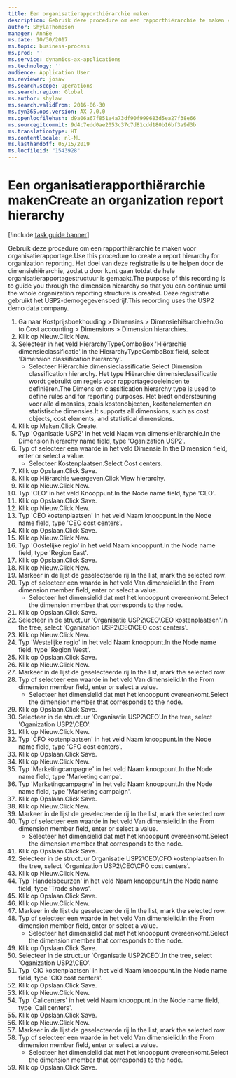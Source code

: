 ```yaml
---
title: Een organisatierapporthiërarchie maken
description: Gebruik deze procedure om een rapporthiërarchie te maken voor organisatierapportage.
author: ShylaThompson
manager: AnnBe
ms.date: 10/30/2017
ms.topic: business-process
ms.prod: ''
ms.service: dynamics-ax-applications
ms.technology: ''
audience: Application User
ms.reviewer: josaw
ms.search.scope: Operations
ms.search.region: Global
ms.author: shylaw
ms.search.validFrom: 2016-06-30
ms.dyn365.ops.version: AX 7.0.0
ms.openlocfilehash: d9a06a67f851e4a73df90f999683d5ea27f38e66
ms.sourcegitcommit: 9d4c7edd0ae2053c37c7d81cdd180b16bf3a9d3b
ms.translationtype: HT
ms.contentlocale: nl-NL
ms.lasthandoff: 05/15/2019
ms.locfileid: "1543928"
---
```

# <a name="create-an-organization-report-hierarchy"></a><span data-ttu-id="eb96d-103">Een organisatierapporthiërarchie maken</span><span class="sxs-lookup"><span data-stu-id="eb96d-103">Create an organization report hierarchy</span></span>

[!include [task guide banner](../../includes/task-guide-banner.md)]

<span data-ttu-id="eb96d-104">Gebruik deze procedure om een rapporthiërarchie te maken voor organisatierapportage.</span><span class="sxs-lookup"><span data-stu-id="eb96d-104">Use this procedure to create a report hierarchy for organization reporting.</span></span> <span data-ttu-id="eb96d-105">Het doel van deze registratie is u te helpen door de dimensiehiërarchie, zodat u door kunt gaan totdat de hele organisatierapportagestructuur is gemaakt.</span><span class="sxs-lookup"><span data-stu-id="eb96d-105">The purpose of this recording is to guide you through the dimension hierarchy so that you can continue until the whole organization reporting structure is created.</span></span> <span data-ttu-id="eb96d-106">Deze registratie gebruikt het USP2-demogegevensbedrijf.</span><span class="sxs-lookup"><span data-stu-id="eb96d-106">This recording uses the USP2 demo data company.</span></span>

1. <span data-ttu-id="eb96d-107">Ga naar Kostprijsboekhouding > Dimensies > Dimensiehiërarchieën.</span><span class="sxs-lookup"><span data-stu-id="eb96d-107">Go to Cost accounting > Dimensions > Dimension hierarchies.</span></span>
2. <span data-ttu-id="eb96d-108">Klik op Nieuw.</span><span class="sxs-lookup"><span data-stu-id="eb96d-108">Click New.</span></span>
3. <span data-ttu-id="eb96d-109">Selecteer in het veld HierarchyTypeComboBox 'Hiërarchie dimensieclassificatie'.</span><span class="sxs-lookup"><span data-stu-id="eb96d-109">In the HierarchyTypeComboBox field, select 'Dimension classification hierarchy'.</span></span>
    * <span data-ttu-id="eb96d-110">Selecteer Hiërarchie dimensieclassificatie.</span><span class="sxs-lookup"><span data-stu-id="eb96d-110">Select Dimension classification hierarchy.</span></span> <span data-ttu-id="eb96d-111">Het type Hiërarchie dimensieclassificatie wordt gebruikt om regels voor rapportagedoeleinden te definiëren.</span><span class="sxs-lookup"><span data-stu-id="eb96d-111">The Dimension classification hierarchy type is used to define rules and for reporting purposes.</span></span> <span data-ttu-id="eb96d-112">Het biedt ondersteuning voor alle dimensies, zoals kostenobjecten, kostenelementen en statistische dimensies.</span><span class="sxs-lookup"><span data-stu-id="eb96d-112">It supports all dimensions, such as cost objects, cost elements, and statistical dimensions.</span></span>  
4. <span data-ttu-id="eb96d-113">Klik op Maken.</span><span class="sxs-lookup"><span data-stu-id="eb96d-113">Click Create.</span></span>
5. <span data-ttu-id="eb96d-114">Typ 'Oganisatie USP2' in het veld Naam van dimensiehiërarchie.</span><span class="sxs-lookup"><span data-stu-id="eb96d-114">In the Dimension hierarchy name field, type 'Oganization USP2'.</span></span>
6. <span data-ttu-id="eb96d-115">Typ of selecteer een waarde in het veld Dimensie.</span><span class="sxs-lookup"><span data-stu-id="eb96d-115">In the Dimension field, enter or select a value.</span></span>
    * <span data-ttu-id="eb96d-116">Selecteer Kostenplaatsen.</span><span class="sxs-lookup"><span data-stu-id="eb96d-116">Select Cost centers.</span></span>  
7. <span data-ttu-id="eb96d-117">Klik op Opslaan.</span><span class="sxs-lookup"><span data-stu-id="eb96d-117">Click Save.</span></span>
8. <span data-ttu-id="eb96d-118">Klik op Hiërarchie weergeven.</span><span class="sxs-lookup"><span data-stu-id="eb96d-118">Click View hierarchy.</span></span>
9. <span data-ttu-id="eb96d-119">Klik op Nieuw.</span><span class="sxs-lookup"><span data-stu-id="eb96d-119">Click New.</span></span>
10. <span data-ttu-id="eb96d-120">Typ 'CEO' in het veld Knooppunt.</span><span class="sxs-lookup"><span data-stu-id="eb96d-120">In the Node name field, type 'CEO'.</span></span>
11. <span data-ttu-id="eb96d-121">Klik op Opslaan.</span><span class="sxs-lookup"><span data-stu-id="eb96d-121">Click Save.</span></span>
12. <span data-ttu-id="eb96d-122">Klik op Nieuw.</span><span class="sxs-lookup"><span data-stu-id="eb96d-122">Click New.</span></span>
13. <span data-ttu-id="eb96d-123">Typ 'CEO kostenplaatsen' in het veld Naam knooppunt.</span><span class="sxs-lookup"><span data-stu-id="eb96d-123">In the Node name field, type 'CEO cost centers'.</span></span>
14. <span data-ttu-id="eb96d-124">Klik op Opslaan.</span><span class="sxs-lookup"><span data-stu-id="eb96d-124">Click Save.</span></span>
15. <span data-ttu-id="eb96d-125">Klik op Nieuw.</span><span class="sxs-lookup"><span data-stu-id="eb96d-125">Click New.</span></span>
16. <span data-ttu-id="eb96d-126">Typ 'Oostelijke regio' in het veld Naam knooppunt.</span><span class="sxs-lookup"><span data-stu-id="eb96d-126">In the Node name field, type 'Region East'.</span></span>
17. <span data-ttu-id="eb96d-127">Klik op Opslaan.</span><span class="sxs-lookup"><span data-stu-id="eb96d-127">Click Save.</span></span>
18. <span data-ttu-id="eb96d-128">Klik op Nieuw.</span><span class="sxs-lookup"><span data-stu-id="eb96d-128">Click New.</span></span>
19. <span data-ttu-id="eb96d-129">Markeer in de lijst de geselecteerde rij.</span><span class="sxs-lookup"><span data-stu-id="eb96d-129">In the list, mark the selected row.</span></span>
20. <span data-ttu-id="eb96d-130">Typ of selecteer een waarde in het veld Van dimensielid.</span><span class="sxs-lookup"><span data-stu-id="eb96d-130">In the From dimension member field, enter or select a value.</span></span>
    * <span data-ttu-id="eb96d-131">Selecteer het dimensielid dat met het knooppunt overeenkomt.</span><span class="sxs-lookup"><span data-stu-id="eb96d-131">Select the dimension member that corresponds to the node.</span></span>  
21. <span data-ttu-id="eb96d-132">Klik op Opslaan.</span><span class="sxs-lookup"><span data-stu-id="eb96d-132">Click Save.</span></span>
22. <span data-ttu-id="eb96d-133">Selecteer in de structuur 'Organisatie USP2\CEO\CEO kostenplaatsen'.</span><span class="sxs-lookup"><span data-stu-id="eb96d-133">In the tree, select 'Oganization USP2\CEO\CEO cost centers'.</span></span>
23. <span data-ttu-id="eb96d-134">Klik op Nieuw.</span><span class="sxs-lookup"><span data-stu-id="eb96d-134">Click New.</span></span>
24. <span data-ttu-id="eb96d-135">Typ 'Westelijke regio' in het veld Naam knooppunt.</span><span class="sxs-lookup"><span data-stu-id="eb96d-135">In the Node name field, type 'Region West'.</span></span>
25. <span data-ttu-id="eb96d-136">Klik op Opslaan.</span><span class="sxs-lookup"><span data-stu-id="eb96d-136">Click Save.</span></span>
26. <span data-ttu-id="eb96d-137">Klik op Nieuw.</span><span class="sxs-lookup"><span data-stu-id="eb96d-137">Click New.</span></span>
27. <span data-ttu-id="eb96d-138">Markeer in de lijst de geselecteerde rij.</span><span class="sxs-lookup"><span data-stu-id="eb96d-138">In the list, mark the selected row.</span></span>
28. <span data-ttu-id="eb96d-139">Typ of selecteer een waarde in het veld Van dimensielid.</span><span class="sxs-lookup"><span data-stu-id="eb96d-139">In the From dimension member field, enter or select a value.</span></span>
    * <span data-ttu-id="eb96d-140">Selecteer het dimensielid dat met het knooppunt overeenkomt.</span><span class="sxs-lookup"><span data-stu-id="eb96d-140">Select the dimension member that corresponds to the node.</span></span>  
29. <span data-ttu-id="eb96d-141">Klik op Opslaan.</span><span class="sxs-lookup"><span data-stu-id="eb96d-141">Click Save.</span></span>
30. <span data-ttu-id="eb96d-142">Selecteer in de structuur 'Organisatie USP2\CEO'.</span><span class="sxs-lookup"><span data-stu-id="eb96d-142">In the tree, select 'Oganization USP2\CEO'.</span></span>
31. <span data-ttu-id="eb96d-143">Klik op Nieuw.</span><span class="sxs-lookup"><span data-stu-id="eb96d-143">Click New.</span></span>
32. <span data-ttu-id="eb96d-144">Typ 'CFO kostenplaatsen' in het veld Naam knooppunt.</span><span class="sxs-lookup"><span data-stu-id="eb96d-144">In the Node name field, type 'CFO cost centers'.</span></span>
33. <span data-ttu-id="eb96d-145">Klik op Opslaan.</span><span class="sxs-lookup"><span data-stu-id="eb96d-145">Click Save.</span></span>
34. <span data-ttu-id="eb96d-146">Klik op Nieuw.</span><span class="sxs-lookup"><span data-stu-id="eb96d-146">Click New.</span></span>
35. <span data-ttu-id="eb96d-147">Typ 'Marketingcampagne' in het veld Naam knooppunt.</span><span class="sxs-lookup"><span data-stu-id="eb96d-147">In the Node name field, type 'Marketing campa'.</span></span>
36. <span data-ttu-id="eb96d-148">Typ 'Marketingcampagne' in het veld Naam knooppunt.</span><span class="sxs-lookup"><span data-stu-id="eb96d-148">In the Node name field, type 'Marketing campaign'.</span></span>
37. <span data-ttu-id="eb96d-149">Klik op Opslaan.</span><span class="sxs-lookup"><span data-stu-id="eb96d-149">Click Save.</span></span>
38. <span data-ttu-id="eb96d-150">Klik op Nieuw.</span><span class="sxs-lookup"><span data-stu-id="eb96d-150">Click New.</span></span>
39. <span data-ttu-id="eb96d-151">Markeer in de lijst de geselecteerde rij.</span><span class="sxs-lookup"><span data-stu-id="eb96d-151">In the list, mark the selected row.</span></span>
40. <span data-ttu-id="eb96d-152">Typ of selecteer een waarde in het veld Van dimensielid.</span><span class="sxs-lookup"><span data-stu-id="eb96d-152">In the From dimension member field, enter or select a value.</span></span>
    * <span data-ttu-id="eb96d-153">Selecteer het dimensielid dat met het knooppunt overeenkomt.</span><span class="sxs-lookup"><span data-stu-id="eb96d-153">Select the dimension member that corresponds to the node.</span></span>  
41. <span data-ttu-id="eb96d-154">Klik op Opslaan.</span><span class="sxs-lookup"><span data-stu-id="eb96d-154">Click Save.</span></span>
42. <span data-ttu-id="eb96d-155">Selecteer in de structuur Organisatie USP2\CEO\CFO kostenplaatsen.</span><span class="sxs-lookup"><span data-stu-id="eb96d-155">In the tree, select 'Organization USP2\CEO\CFO cost centers'.</span></span>
43. <span data-ttu-id="eb96d-156">Klik op Nieuw.</span><span class="sxs-lookup"><span data-stu-id="eb96d-156">Click New.</span></span>
44. <span data-ttu-id="eb96d-157">Typ 'Handelsbeurzen' in het veld Naam knooppunt.</span><span class="sxs-lookup"><span data-stu-id="eb96d-157">In the Node name field, type 'Trade shows'.</span></span>
45. <span data-ttu-id="eb96d-158">Klik op Opslaan.</span><span class="sxs-lookup"><span data-stu-id="eb96d-158">Click Save.</span></span>
46. <span data-ttu-id="eb96d-159">Klik op Nieuw.</span><span class="sxs-lookup"><span data-stu-id="eb96d-159">Click New.</span></span>
47. <span data-ttu-id="eb96d-160">Markeer in de lijst de geselecteerde rij.</span><span class="sxs-lookup"><span data-stu-id="eb96d-160">In the list, mark the selected row.</span></span>
48. <span data-ttu-id="eb96d-161">Typ of selecteer een waarde in het veld Van dimensielid.</span><span class="sxs-lookup"><span data-stu-id="eb96d-161">In the From dimension member field, enter or select a value.</span></span>
    * <span data-ttu-id="eb96d-162">Selecteer het dimensielid dat met het knooppunt overeenkomt.</span><span class="sxs-lookup"><span data-stu-id="eb96d-162">Select the dimension member that corresponds to the node.</span></span>  
49. <span data-ttu-id="eb96d-163">Klik op Opslaan.</span><span class="sxs-lookup"><span data-stu-id="eb96d-163">Click Save.</span></span>
50. <span data-ttu-id="eb96d-164">Selecteer in de structuur 'Organisatie USP2\CEO'.</span><span class="sxs-lookup"><span data-stu-id="eb96d-164">In the tree, select 'Oganization USP2\CEO'.</span></span>
51. <span data-ttu-id="eb96d-165">Typ 'CIO kostenplaatsen' in het veld Naam knooppunt.</span><span class="sxs-lookup"><span data-stu-id="eb96d-165">In the Node name field, type 'CIO cost centers'.</span></span>
52. <span data-ttu-id="eb96d-166">Klik op Opslaan.</span><span class="sxs-lookup"><span data-stu-id="eb96d-166">Click Save.</span></span>
53. <span data-ttu-id="eb96d-167">Klik op Nieuw.</span><span class="sxs-lookup"><span data-stu-id="eb96d-167">Click New.</span></span>
54. <span data-ttu-id="eb96d-168">Typ 'Callcenters' in het veld Naam knooppunt.</span><span class="sxs-lookup"><span data-stu-id="eb96d-168">In the Node name field, type 'Call centers'.</span></span>
55. <span data-ttu-id="eb96d-169">Klik op Opslaan.</span><span class="sxs-lookup"><span data-stu-id="eb96d-169">Click Save.</span></span>
56. <span data-ttu-id="eb96d-170">Klik op Nieuw.</span><span class="sxs-lookup"><span data-stu-id="eb96d-170">Click New.</span></span>
57. <span data-ttu-id="eb96d-171">Markeer in de lijst de geselecteerde rij.</span><span class="sxs-lookup"><span data-stu-id="eb96d-171">In the list, mark the selected row.</span></span>
58. <span data-ttu-id="eb96d-172">Typ of selecteer een waarde in het veld Van dimensielid.</span><span class="sxs-lookup"><span data-stu-id="eb96d-172">In the From dimension member field, enter or select a value.</span></span>
    * <span data-ttu-id="eb96d-173">Selecteer het dimensielid dat met het knooppunt overeenkomt.</span><span class="sxs-lookup"><span data-stu-id="eb96d-173">Select the dimension member that corresponds to the node.</span></span>  
59. <span data-ttu-id="eb96d-174">Klik op Opslaan.</span><span class="sxs-lookup"><span data-stu-id="eb96d-174">Click Save.</span></span>

